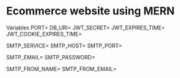 # Ecommerce website using MERN
Variables
PORT=
DB_URI=
JWT_SECRET=
JWT_EXPIRES_TIME=
JWT_COOKIE_EXPIRES_TIME=

SMTP_SERVICE=
SMTP_HOST=
SMTP_PORT=

SMTP_EMAIL=
SMTP_PASSWORD=

SMTP_FROM_NAME=
SMTP_FROM_EMAIL=
